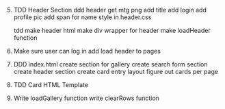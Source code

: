 <!-- 1. setup index
    create index.html
    link main.css
    link index.js
    create header.css
    link header.css
        -ADD CHANGES TO tests/index.js, ESLINTRC, TRAVIS.YML!!! -->

<!-- 2. create auth
    create auth.html
    create auth.js
    link auth.js
    link header.css -->

<!-- 3. setup authorization on firebase website -->

<!-- 4. create firebase.js
    add firebase scripts and links to html files
    add firebase info to firebase.js -->

<!-- 4.5 create ui on auth.js
    initialize constructor 
    ui.start()
        sign in options
            PROVIDER ID
        sign in success url
        credential helper none
        callbacks
         -->

5. TDD Header Section
    ddd header
        get mtg png
        add title
        add login
        add profile pic
        add span for name
        style in header.css

    tdd make header html
    make div wrapper for header
    make loadHeader function

6. Make sure user can log in
    add load header to pages

7. DDD index.html
    create section for gallery
    create search form section
    create header section
    create card entry layout
        figure out cards per page

8. TDD Card HTML Template

9. Write loadGallery function
    write clearRows function
    

